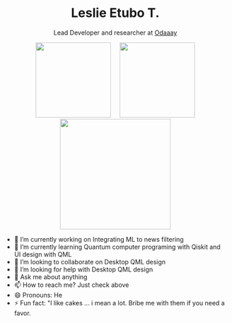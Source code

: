 <h1 align="center">Leslie Etubo T.</h2>
<p align="center">Lead Developer and researcher at <a href="https://odaaay.com">Odaaay</a></p>
<p align="center">
<a href="https://github.com/eleslie-xy">
<img height="170" src="https://github-readme-stats.vercel.app/api?username=eleslie-xy&show_icons=true&include_all_commits=true&theme=react&hide_border=true&layout=compact" /></a>
&nbsp;&nbsp;&nbsp;
<img height="170" src="https://github-readme-stats.vercel.app/api/top-langs/?username=eleslie-xy&show_icons=true&include_all_commits=true&theme=react&hide_border=true" />
</a>
<a href="https://github.com/eleslie-xy">
<img height="250" src="https://github-profile-trophy.vercel.app/?username=eleslie-xy&theme=onedark&row=2&column=4" /></a>
</a>
</p>

- 🔭 I’m currently working on Integrating ML to news filtering
- 🌱 I’m currently learning Quantum computer programing with Qiskit and UI design with QML
- 👯 I’m looking to collaborate on Desktop QML design
- 🤔 I’m looking for help with Desktop QML design
- 💬 Ask me about anything
- 📫 How to reach me? Just check above
- 😄 Pronouns: He
- ⚡ Fun fact: "I like cakes ... i mean a lot. Bribe me with them if you need a favor.
